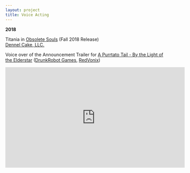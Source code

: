 ```yaml
---
layout: project
title: Voice Acting
---
```

<b>2018</b>

Titania in [Obsolete Souls](https://twitter.com/ObsoleteSouls?lang=en) (Fall 2018 Release)  
[Dennel Cake, LLC.](https://www.dennelcake.com/)

Voice over of the Announcement Trailer for [A Purrtato Tail - By the Light of the Elderstar](https://twitter.com/PurrtatoTail)
([DrunkRobot Games](https://twitter.com/DrunkRobotGames), [RedVonix](https://twitter.com/RedVonix))

<iframe width="560" height="315" src="https://www.youtube.com/embed/67-0QfbQ8tI?rel=0" frameborder="0" allow="autoplay; encrypted-media" allowfullscreen></iframe>
